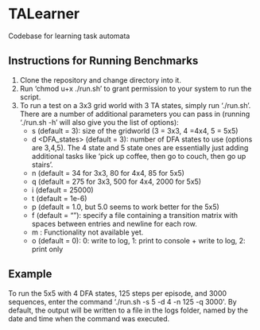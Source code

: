 # TALearner
Codebase for learning task automata

## Instructions for Running Benchmarks

1.	Clone the repository and change directory into it.
3.	Run ‘chmod u+x ./run.sh’ to grant permission to your system to run the script.
4.	To run a test on a 3x3 grid world with 3 TA states, simply run ‘./run.sh’. There are a number of additional parameters you can pass in (running ‘./run.sh -h’ will also give you the list of options):
    * s <size> (default = 3): size of the gridworld (3 = 3x3, 4 =4x4, 5 = 5x5)
    * d <DFA_states> (default = 3): number of DFA states to use (options are 3,4,5). The 4 state and 5 state ones are essentially just adding additional tasks like ‘pick up coffee, then go to couch, then go up stairs’.
    * n <number of steps per episode> (default = 34 for 3x3, 80 for 4x4, 85 for 5x5)
    * q <number of episodes to train on> (default = 275 for 3x3, 500 for 4x4, 2000 for 5x5)
    * i <maxIterations> (default = 25000)
    * t <convergence tolerance> (default = 1e-6)
    * p <parameter that changes the small probability added to each non-zero entry of the guess> (default = 1.0, but 5.0 seems to work better for the 5x5)
    * f <file containing transition matrix to initialise to> (default = “”): specify a file containing a transition matrix with spaces between entries and newline for each row.
    * m <mode>: Functionality not available yet.
    * o <output format> (default = 0): 0: write to log, 1: print to console + write to log, 2: print only


## Example

To run the 5x5 with 4 DFA states, 125 steps per episode, and 3000 sequences, enter the command ‘./run.sh -s 5 -d 4 -n 125 -q 3000'. By default, the output will be written to a file in the logs folder, named by the date and time when the command was executed.

